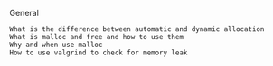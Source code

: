General

    What is the difference between automatic and dynamic allocation
    What is malloc and free and how to use them
    Why and when use malloc
    How to use valgrind to check for memory leak


